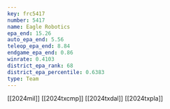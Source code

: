 ```yaml
---
key: frc5417
number: 5417
name: Eagle Robotics
epa_end: 15.26
auto_epa_end: 5.56
teleop_epa_end: 8.84
endgame_epa_end: 0.86
winrate: 0.4103
district_epa_rank: 68
district_epa_percentile: 0.6383
type: Team
---
```

[[2024mil]]
[[2024txcmp]]
[[2024txdal]]
[[2024txpla]]
